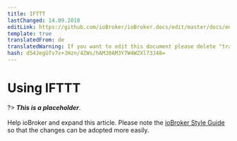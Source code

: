```yaml
---
title: IFTTT
lastChanged: 14.09.2018
editLink: https://github.com/ioBroker/ioBroker.docs/edit/master/docs/en/cloud/ifttt.md
template: true
translatedFrom: de
translatedWarning: If you want to edit this document please delete "translatedFrom" field, elsewise this document will be translated automatically again
hash: d54JegGTv7x+JHzn/4ZWs/hAMJ0AM3Y7W4WZXl73J48=
---
```

# Using IFTTT
?> ***This is a placeholder***.<br><br> Help ioBroker and expand this article. Please note the [ioBroker Style Guide](community/styleguidedoc) so that the changes can be adopted more easily.